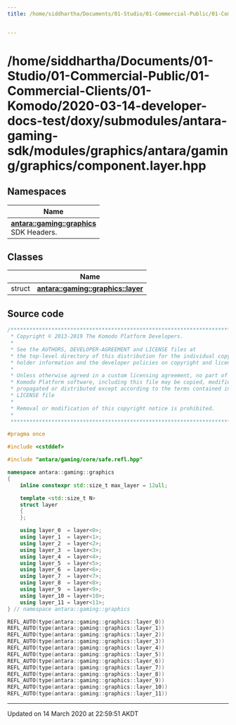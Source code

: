 ```yaml
---
title: /home/siddhartha/Documents/01-Studio/01-Commercial-Public/01-Commercial-Clients/01-Komodo/2020-03-14-developer-docs-test/doxy/submodules/antara-gaming-sdk/modules/graphics/antara/gaming/graphics/component.layer.hpp


---
```


# /home/siddhartha/Documents/01-Studio/01-Commercial-Public/01-Commercial-Clients/01-Komodo/2020-03-14-developer-docs-test/doxy/submodules/antara-gaming-sdk/modules/graphics/antara/gaming/graphics/component.layer.hpp







## Namespaces

| Name           |
| -------------- |
| **[antara::gaming::graphics](Namespaces/namespaceantara_1_1gaming_1_1graphics.md)** <br>SDK Headers.  |

## Classes

|                | Name           |
| -------------- | -------------- |
| struct | **[antara::gaming::graphics::layer](Classes/structantara_1_1gaming_1_1graphics_1_1layer.md)**  |













## Source code

```cpp
/******************************************************************************
 * Copyright © 2013-2019 The Komodo Platform Developers.                      *
 *                                                                            *
 * See the AUTHORS, DEVELOPER-AGREEMENT and LICENSE files at                  *
 * the top-level directory of this distribution for the individual copyright  *
 * holder information and the developer policies on copyright and licensing.  *
 *                                                                            *
 * Unless otherwise agreed in a custom licensing agreement, no part of the    *
 * Komodo Platform software, including this file may be copied, modified,     *
 * propagated or distributed except according to the terms contained in the   *
 * LICENSE file                                                               *
 *                                                                            *
 * Removal or modification of this copyright notice is prohibited.            *
 *                                                                            *
 ******************************************************************************/

#pragma once

#include <cstddef> 

#include "antara/gaming/core/safe.refl.hpp" 

namespace antara::gaming::graphics
{
    inline constexpr std::size_t max_layer = 12ull;

    template <std::size_t N>
    struct layer
    {
    };

    using layer_0  = layer<0>;
    using layer_1  = layer<1>;
    using layer_2  = layer<2>;
    using layer_3  = layer<3>;
    using layer_4  = layer<4>;
    using layer_5  = layer<5>;
    using layer_6  = layer<6>;
    using layer_7  = layer<7>;
    using layer_8  = layer<8>;
    using layer_9  = layer<9>;
    using layer_10 = layer<10>;
    using layer_11 = layer<11>;
} // namespace antara::gaming::graphics

REFL_AUTO(type(antara::gaming::graphics::layer_0))
REFL_AUTO(type(antara::gaming::graphics::layer_1))
REFL_AUTO(type(antara::gaming::graphics::layer_2))
REFL_AUTO(type(antara::gaming::graphics::layer_3))
REFL_AUTO(type(antara::gaming::graphics::layer_4))
REFL_AUTO(type(antara::gaming::graphics::layer_5))
REFL_AUTO(type(antara::gaming::graphics::layer_6))
REFL_AUTO(type(antara::gaming::graphics::layer_7))
REFL_AUTO(type(antara::gaming::graphics::layer_8))
REFL_AUTO(type(antara::gaming::graphics::layer_9))
REFL_AUTO(type(antara::gaming::graphics::layer_10))
REFL_AUTO(type(antara::gaming::graphics::layer_11))
```


-------------------------------

Updated on 14 March 2020 at 22:59:51 AKDT

